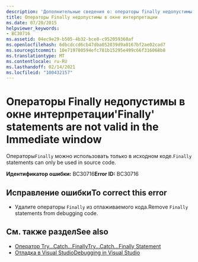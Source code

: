 ```yaml
---
description: 'Дополнительные сведения о: операторы finally недопустимы в окне интерпретации'
title: Операторы Finally недопустимы в окне интерпретации
ms.date: 07/20/2015
helpviewer_keywords:
- BC30716
ms.assetid: 04ec9e29-b505-4b32-bce8-c952059368af
ms.openlocfilehash: 6dbcdccd6cb47dba052039d9a0167bf2ae02cad7
ms.sourcegitcommit: 10e719780594efc781b15295e499c66f316068b8
ms.translationtype: MT
ms.contentlocale: ru-RU
ms.lasthandoff: 02/14/2021
ms.locfileid: "100432157"
---
```

# <a name="finally-statements-are-not-valid-in-the-immediate-window"></a><span data-ttu-id="7dfe1-103">Операторы Finally недопустимы в окне интерпретации</span><span class="sxs-lookup"><span data-stu-id="7dfe1-103">'Finally' statements are not valid in the Immediate window</span></span>

<span data-ttu-id="7dfe1-104">Операторы`Finally` можно использовать только в исходном коде.</span><span class="sxs-lookup"><span data-stu-id="7dfe1-104">`Finally` statements can only be used in source code.</span></span>  
  
 <span data-ttu-id="7dfe1-105">**Идентификатор ошибки:** BC30716</span><span class="sxs-lookup"><span data-stu-id="7dfe1-105">**Error ID:** BC30716</span></span>  
  
## <a name="to-correct-this-error"></a><span data-ttu-id="7dfe1-106">Исправление ошибки</span><span class="sxs-lookup"><span data-stu-id="7dfe1-106">To correct this error</span></span>  
  
- <span data-ttu-id="7dfe1-107">Удалите операторы `Finally` из отлаживаемого кода.</span><span class="sxs-lookup"><span data-stu-id="7dfe1-107">Remove `Finally` statements from debugging code.</span></span>  
  
## <a name="see-also"></a><span data-ttu-id="7dfe1-108">См. также раздел</span><span class="sxs-lookup"><span data-stu-id="7dfe1-108">See also</span></span>

- [<span data-ttu-id="7dfe1-109">Оператор Try...Catch...Finally</span><span class="sxs-lookup"><span data-stu-id="7dfe1-109">Try...Catch...Finally Statement</span></span>](../language-reference/statements/try-catch-finally-statement.md)
- [<span data-ttu-id="7dfe1-110">Отладка в Visual Studio</span><span class="sxs-lookup"><span data-stu-id="7dfe1-110">Debugging in Visual Studio</span></span>](/visualstudio/debugger/debugger-feature-tour)
